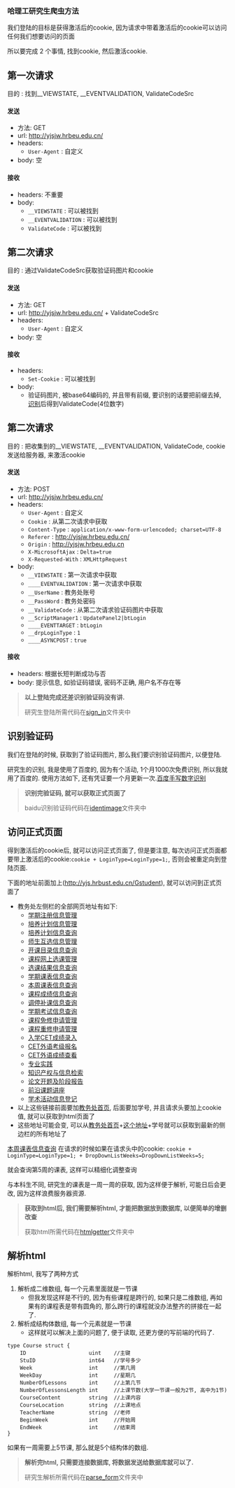 ### 哈理工研究生爬虫方法

我们登陆的目标是获得激活后的cookie, 因为请求中带着激活后的cookie可以访问任何我们想要访问的页面

所以要完成 2 个事情, 找到cookie, 然后激活cookie.


## 第一次请求
目的 : 找到__VIEWSTATE, __EVENTVALIDATION, ValidateCodeSrc
#### 发送
- 方法: GET
- url: http://yjsjw.hrbeu.edu.cn/
- headers:
    - ```User-Agent``` : 自定义
- body: 空

#### 接收
- headers: 不重要
- body:
    - ```__VIEWSTATE``` : 可以被找到
    - ```__EVENTVALIDATION``` : 可以被找到
    - ```ValidateCode``` : 可以被找到

## 第二次请求
目的 : 通过ValidateCodeSrc获取验证码图片和cookie
#### 发送
- 方法: GET
- url: http://yjsjw.hrbeu.edu.cn/ + ValidateCodeSrc
- headers:
    - ```User-Agent``` : 自定义
- body: 空

#### 接收
- headers:
    - ```Set-Cookie``` : 可以被找到
- body:
    - 验证码图片, 被base64编码的, 并且带有前缀, 要识别的话要把前缀去掉, [识别](#识别验证码)后得到ValidateCode(4位数字)


## 第二次请求
目的 : 把收集到的__VIEWSTATE, __EVENTVALIDATION, ValidateCode, cookie发送给服务器, 来激活cookie
#### 发送
- 方法: POST
- url: http://yjsjw.hrbeu.edu.cn/
- headers:
    - ```User-Agent``` : 自定义
    - ```Cookie``` : 从第二次请求中获取
    - ```Content-Type``` : ```application/x-www-form-urlencoded; charset=UTF-8```
    - ```Referer``` : http://yjsjw.hrbeu.edu.cn/
    - ```Origin``` : http://yjsjw.hrbeu.edu.cn
    - ```X-MicrosoftAjax``` : ```Delta=true```
    - ```X-Requested-With``` : ```XMLHttpRequest```
- body:
    - ```__VIEWSTATE``` : 第一次请求中获取
    - ```____EVENTVALIDATION``` : 第一次请求中获取
    - ```__UserName``` : 教务处账号
    - ```__PassWord``` : 教务处密码
    - ```__ValidateCode``` : 从第二次请求验证码图片中获取
    - ```__ScriptManager1``` : ```UpdatePanel2|btLogin```
    - ```____EVENTTARGET``` : ```btLogin```
    - ```__drpLoginType``` : ```1```
    - ```____ASYNCPOST``` : ```true```
#### 接收
- headers: 根据长短判断成功与否
- body: 提示信息, 如验证码错误, 密码不正确, 用户名不存在等
> **以上登陆完成还差识别验证码没有讲.**
>
> 研究生登陆所需代码在[sign_in](sign_in/sign_in_pg.go)文件夹中


## 识别验证码
我们在登陆的时候, 获取到了验证码图片, 那么我们要识别验证码图片, 以便登陆.

研究生的识别, 我是使用了百度的, 因为有个活动, 1个月1000次免费识别, 所以我就用了百度的.
使用方法如下, 还有凭证要一个月更新一次.[百度手写数字识别](https://ai.baidu.com/tech/ocr_others/numbers)
> **识别完验证码, 就可以获取正式页面了**
>
> baidu识别验证码代码在[identimage](../../identimage/baidu.go)文件夹中


## 访问正式页面
得到激活后的cookie后, 就可以访问正式页面了, 但是要注意,
每次访问正式页面都要带上激活后的cookie:`cookie + LoginType=LoginType=1;`, 否则会被重定向到登陆页面.

下面的地址前面加上(http://yjs.hrbust.edu.cn/Gstudent), 就可以访问到正式页面了
- 教务处左侧栏的全部网页地址有如下:
    - [学期注册信息管理](TrainManage/StudentOnLineReg.aspx?EID=5ENwdLASepv-gHHvpTmBHUbQUAiQCaDTY!ZyJxLCIzloJf59w4ZXla3h3!aa7U5T&UID=)
    - [培养计划信息管理](TrainManage/TeachPlanAddEdit.aspx?EID=k6uTK6gTGwIV3oPm699!TY0kQ-T8QRvEkRi-unAab!Jecic9rJBzlvbqECRTCxIH&UID=)
    - [培养计划信息查询](TrainManage/TeachPlanQuery.aspx?EID=4DR1McYZMWyLdAy1UFkgaKVYM!2f7FLn3YLcGf!Fpf4QqPmxydWoow==&UID=)
    - [师生互选信息管理](TrainManage/StudentSelTutor.aspx?EID=mIB-G8aUXQQOj5s29wiQm3gGWEk3FTuCzxIjS6iCvR1cCQsdy6sTrA==&UID=)
    - [开课目录信息查询](Course/CourseOpenDirQuery.aspx?EID=Mq1AYFLvieWK6jW2XnIkKG-NUDrEkLm3PEZovY6HqgJzloHHEYhZdQ==&UID=)
    - [课程网上选课管理](Course/PlanCourseOnlineSel.aspx?EID=GNyhGO4r6Rgg2dI0j7mSb09KRa2ge11OpShhpbxeiPOKTJSrLTtdRA==&UID=)
    - [选课结果信息查询](Course/CourseSelQuery.aspx?EID=dRSltRtpla1Km67tvn5StQCMFK3Bi-Y7IEJqewCEZqeZJfWSyfLIkA==&UID=)
    - [学期课表信息查询](Course/StuCourseQuery.aspx?EID=pLiWBm!3y8J!emOuKhzHa3uED3OEJzAvyCpKfhbkdg9RKe9VDAjrUw==&UID=)
    - [本周课表信息查询](Course/StuCourseWeekQuery.aspx?EID=vB5Ke2TxFzG4yVM8zgJqaQowdgBb6XLK0loEdeh1pyPrNQM0n6oBLQ==&UID=)
    - [课程成绩信息查询](Course/StudentScoreQuery.aspx?EID=VuYUA7YP5gRRL6Z-IeJgBXS10bXlTWXy-qmX4GxB8li4o6gB-9Zv6w==&UID=)
    - [调停补课信息查询](Course/LessonTTBInfo.aspx?EID=JXNe21ncNv5c741DdkRmRpTPjss4Pwm5wjEnZochoom28sIr7KH7aw==&UID=)
    - [学期考试信息查询](Course/CourseTestInfo.aspx?EID=fZsh-JoXwN3qRxUwRF6mrd5D3na6hHMg8C4!fm0GwGz9XdNhgSGgXQ==&UID=)
    - [课程免修申请管理](Course/Exemption_Apply.aspx?EID=6faXodlwt2Nl2pKsVJ-!nwTmVbNW!!mMD1289ofPc5nm6FHqtrr2zQ==&UID=)
    - [课程重修申请管理](Course/Restudy_Apply.aspx?EID=lq0RV!jpMvkIz0Yr3xnnjZeT9kyvVukoupPNzVGfH8jxG6XSU6osTg==&UID=)
    - [入学CET成绩录入](English/EnglishBeScoreInput.aspx?EID=Bbd1cm9i6CE68aVI4jB7GpM3NiMzkc!DjfRsoYZmiPiya7NKSKN7yw==&UID=)
    - [CET外语考级报名](English/English46SignUp.aspx?EID=xyMe-U-eBwjvs8mWQT5RlMdK8nh51YIu2ZuN6vw-25DUmd!7VfRGxw==&UID=)
    - [CET外语成绩查看](English/EnglishScoreView.aspx?EID=o0i5OMBvZ5P4nhV8i2i3sEtdTdcZqcar2ImQNKVV2SrQgfX7v3WBzA==&UID=)
    - [专业实践](TrainManage/SocialPracticeReg.aspx?EID=!ft1qj7BTJ-B3KlUapum9KwVELHy36qh9q4jCSSjYSpZ0CtqJ6xYTNhorBWjv!7E&UID=)
    - [知识产权与信息检索](TrainManage/TeachPracticeReg.aspx?EID=ky!ONtrVsw8F3hSSC93tt5veKNZ245sK55J4CayDIWxt9pJU!dxCkqKLRdUaMwD7&UID=)
    - [论文开题及阶段报告](TrainManage/BooksReadReg.aspx?EID=WCRuInELBfd!ruRnd4syai5VjLzuA8g-jehfUrqEClVyh2jbhETHQA==&UID=)
    - [前沿课题讲座](TrainManage/SciReport.aspx?EID=CDZHCMtrTAY0FdkHHVhBrpj-yFO8qH85OvTgLPR4er7qnLi0h0gqHA==&UID=)
    - [学术活动信息登记](TrainManage/ScienceReportReg.aspx?EID=lAOCL!KzkTa6E0O4ErgvWl41Tg1KnoCCgB4YzeI6bW0y6LvMu1WPaBwgQpVKuQZK&UID=)
- 以上这些链接前面要加[教务处首页](http://yjs.hrbust.edu.cn/), 后面要加学号, 并且请求头要加上cookie值, 就可以获取到html页面了
- 这些地址可能会变, 可以从[教务处首页](http://yjs.hrbust.edu.cn/)+[这个地址](Gstudent/leftmenu.aspx?UID=)+学号就可以获取到最新的侧边栏的所有地址了

[本周课表信息查询](Course/StuCourseWeekQuery.aspx?EID=vB5Ke2TxFzG4yVM8zgJqaQowdgBb6XLK0loEdeh1pyPrNQM0n6oBLQ==&UID=)
在请求的时候如果在请求头中的cookie: ```cookie + LoginType=LoginType=1; + DropDownListWeeks=DropDownListWeeks=5;```

就会查询第5周的课表, 这样可以精细化调整查询

与本科生不同, 研究生的课表是一周一周的获取, 因为这样便于解析, 可能日后会更改, 因为这样浪费服务器资源.
> **获取到html后, 我们需要解析html, 才能把数据放到数据库, 以便简单的增删改查**
>
> 获取html所需代码在[htmlgetter](htmlgetter/htmlgetter.go)文件夹中


## 解析html
解析html, 我写了两种方式
1. 解析成二维数组, 每一个元素里面就是一节课
   - 但我发现这样是不行的, 因为有些课程是跨行的, 如果只是二维数组, 再如果有的课程表是带有圆角的, 那么跨行的课程就没办法整齐的拼接在一起了.
2. 解析成结构体数组, 每一个元素就是一节课
   - 这样就可以解决上面的问题了, 便于读取, 还更方便的写前端的代码了.

```
type Course struct {
	ID                    uint    //主键
	StuID                 int64   //学号多少
	Week                  int     //第几周
	WeekDay               int     //星期几
	NumberOfLessons       int     //上第几节
	NumberOfLessonsLength int     //上课节数(大学一节课一般为2节, 高中为1节)
	CourseContent         string  //上课内容
	CourseLocation        string  //上课地点
	TeacherName           string  //老师
	BeginWeek             int     //开始周
	EndWeek               int     //结束周
}
```

如果有一周需要上5节课, 那么就是5个结构体的数组.
> **解析完html, 只需要连接数据库, 将数据发送给数据库就可以了.**
>
> 研究生解析所需代码在[parse_form](parse_form/parse_form.go)文件夹中